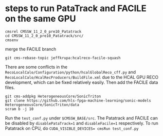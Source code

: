 # steps to run PataTrack and FACILE on the same GPU
```
cmsrel CMSSW_11_2_0_pre10_Patatrack
cd CMSSW_11_2_0_pre10_Patatrack/src/
cmsenv
```

merge the FACILE branch
```
git cms-rebase-topic jeffkrupa:hcalreco-facile-squash
```
There are some conflicts in the `RecoLocalCalo/Configuration/python/hcalGlobalReco_cff.py` and `RecoLocalCalo/HcalRecProducers/BuildFile.xml` due to the HCAL GPU RECO development, which can be fixed relatively easily. Then add the FACILE data files.
```
git cms-addpkg HeterogeneousCore/SonicTriton
git clone https://github.com/hls-fpga-machine-learning/sonic-models HeterogeneousCore/SonicTriton/data
scram b -j 10
```

Run the `test_conf.py` under `$CMSSW_BASE/src`. The Patatrack and FACILE can be disabled by `disablePataTrack=1` and `disableFacile=1` respectively. To run Patatrack on CPU, do `CUDA_VISIBLE_DEVICES= cmsRun test_conf.py` 
